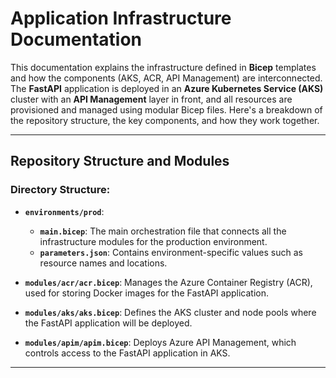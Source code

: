 # Application Infrastructure Documentation

This documentation explains the infrastructure defined in **Bicep** templates and how the components (AKS, ACR, API Management) are interconnected. The **FastAPI** application is deployed in an **Azure Kubernetes Service (AKS)** cluster with an **API Management** layer in front, and all resources are provisioned and managed using modular Bicep files. Here's a breakdown of the repository structure, the key components, and how they work together.

---

## Repository Structure and Modules

### Directory Structure:
- **`environments/prod`**: 
  - **`main.bicep`**: The main orchestration file that connects all the infrastructure modules for the production environment.
  - **`parameters.json`**: Contains environment-specific values such as resource names and locations.
  
- **`modules/acr/acr.bicep`**: Manages the Azure Container Registry (ACR), used for storing Docker images for the FastAPI application.
  
- **`modules/aks/aks.bicep`**: Defines the AKS cluster and node pools where the FastAPI application will be deployed.
  
- **`modules/apim/apim.bicep`**: Deploys Azure API Management, which controls access to the FastAPI application in AKS.

---